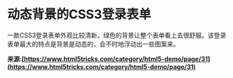 # 动态背景的CSS3登录表单

一款CSS3登录表单外观比较清新，绿色的背景让整个表单看上去很舒服。该登录表单最大的特点是背景是动态的，会不时地浮动出一些图案来。

**来源:[https://www.html5tricks.com/category/html5-demo/page/31](https://www.html5tricks.com/category/html5-demo/page/31)**
